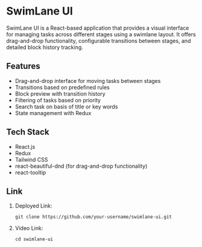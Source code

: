# SwimLane UI

SwimLane UI is a React-based application that provides a visual interface for managing tasks across different stages using a swimlane layout. It offers drag-and-drop functionality, configurable transitions between stages, and detailed block history tracking.

## Features

- Drag-and-drop interface for moving tasks between stages
- Transitions based on predefined rules
- Block preview with transition history
- Filtering of tasks based on priority
- Search task on basis of title or key words
- State management with Redux

## Tech Stack

- React.js
- Redux
- Tailwind CSS
- react-beautiful-dnd (for drag-and-drop functionality)
- react-tooltip

## Link

1. Deployed Link:
   ```
   git clone https://github.com/your-username/swimlane-ui.git
   ```

2. Video Link:
   ```
   cd swimlane-ui
   ```

